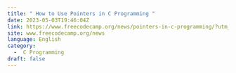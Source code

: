 ```yaml
---
title: " How to Use Pointers in C Programming "
date: 2023-05-03T19:46:04Z
link: https://www.freecodecamp.org/news/pointers-in-c-programming/?utm_medium=RSS&utm_source=news.12bit.vn
site: www.freecodecamp.org/news
language: English
category:
  -  C Programming 
draft: false
---
```

